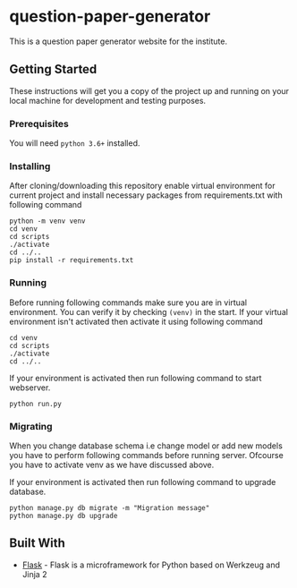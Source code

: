 # question-paper-generator
This is a question paper generator website for the institute.

## Getting Started
These instructions will get you a copy of the project up and running on your local machine for development and testing purposes.


### Prerequisites

You will need `python 3.6+` installed.

### Installing

After cloning/downloading this repository enable virtual environment for current project and install necessary packages from requirements.txt with following command

```console
python -m venv venv
cd venv
cd scripts
./activate
cd ../..
pip install -r requirements.txt
```

### Running

Before running following commands make sure you are in virtual environment. You can verify it by checking `(venv)` in the start. If your virtual environment isn't activated then activate it using following command
```console
cd venv
cd scripts
./activate
cd ../..
```
If your environment is activated then run following command to start webserver.
```console
python run.py
```

### Migrating

When you change database schema i.e change model or add new models you have to perform following commands before running server. Ofcourse you have to activate venv as we have discussed above.

If your environment is activated then run following command to upgrade database.
```console
python manage.py db migrate -m "Migration message"
python manage.py db upgrade
```

## Built With

* [Flask](http://flask.pocoo.org/) -  Flask is a microframework for Python based on Werkzeug and Jinja 2
